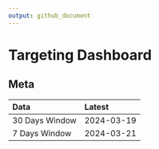 ```yaml
---
output: github_document
---
```


# Targeting Dashboard



## Meta


|Data           |Latest     |
|:--------------|:----------|
|30 Days Window |2024-03-19 |
|7 Days Window  |2024-03-21 |

